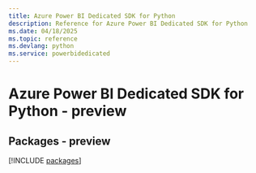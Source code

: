 ```yaml
---
title: Azure Power BI Dedicated SDK for Python
description: Reference for Azure Power BI Dedicated SDK for Python
ms.date: 04/18/2025
ms.topic: reference
ms.devlang: python
ms.service: powerbidedicated
---
```

# Azure Power BI Dedicated SDK for Python - preview
## Packages - preview
[!INCLUDE [packages](power-bi-dedicated-index.md)]